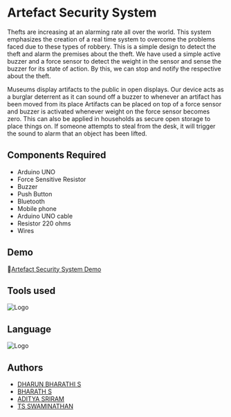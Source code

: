 # Artefact Security System

Thefts are increasing at an alarming rate all over the world. This system emphasizes the creation of a real time system to overcome the problems faced due to these types of robbery. This is a simple design to detect the theft and alarm the premises about the theft. We have used a simple active buzzer and a force sensor to detect the weight in the sensor and sense the buzzer for its state of action. By this, we can stop and notify the respective about the theft.

Museums display artifacts to the public in open displays. Our device acts as a burglar deterrent as it can sound off a buzzer to whenever an artifact has been moved from its place Artifacts can be placed on top of a force sensor and buzzer is activated whenever weight on the force sensor becomes zero. This can also be applied in households as secure open storage to place things on. If someone attempts to steal from the desk, it will trigger the sound to alarm that an object has been lifted.


## Components Required

- Arduino UNO
- Force Sensitive Resistor
- Buzzer
- Push Button
- Bluetooth
- Mobile phone
- Arduino UNO cable
- Resistor 220 ohms
- Wires

## Demo

🔗[Artefact Security System Demo](https://drive.google.com/file/d/1LYeHUtolLXTBaCJBrnyAaSmCsSthvGN_/view?usp=sharing)

## Tools used

![Logo](https://content.arduino.cc/assets/arduino_logo_1200x630-01.png)

## Language

![Logo](https://nise.org.pk/wp-content/uploads/2021/02/1_mDKusLBkGKBWW4aycK4PCA.png)

## Authors

- [DHARUN BHARATHI S](https://github.com/dharundb)
- [BHARATH S](https://github.com/Bharath1811)
- [ADITYA SRIRAM](https://github.com/Adhi1410)
- [TS SWAMINATHAN]()
